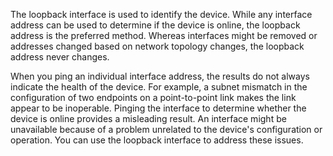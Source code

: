 The loopback interface is used to identify the device. While any interface address can be used to determine if the device is online, the loopback address is the preferred method. Whereas interfaces might be removed or addresses changed based on network topology changes, the loopback address never changes.

When you ping an individual interface address, the results do not always indicate the health of the device. For example, a subnet mismatch in the configuration of two endpoints on a point-to-point link makes the link appear to be inoperable. Pinging the interface to determine whether the device is online provides a misleading result. An interface might be unavailable because of a problem unrelated to the device's configuration or operation. You can use the loopback interface to address these issues.
